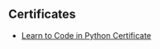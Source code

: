 ## Certificates

- [Learn to Code in Python Certificate](certificates/bootdev_Learn_to_Code_in_Python_certificate.png)
